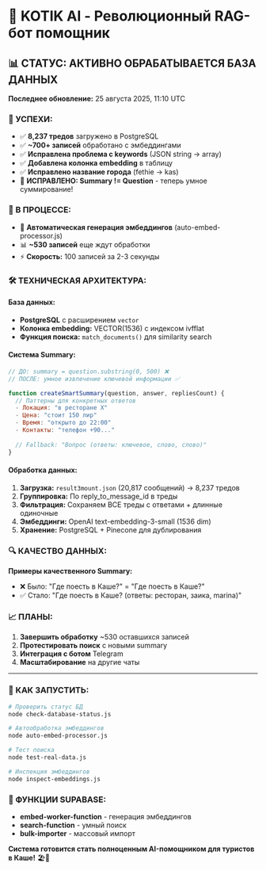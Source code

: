 # 🤖 KOTIK AI - Революционный RAG-бот помощник

## 📊 СТАТУС: АКТИВНО ОБРАБАТЫВАЕТСЯ БАЗА ДАННЫХ

**Последнее обновление:** 25 августа 2025, 11:10 UTC

### 🎉 УСПЕХИ:
- ✅ **8,237 тредов** загружено в PostgreSQL
- ✅ **~700+ записей** обработано с эмбеддингами 
- ✅ **Исправлена проблема с keywords** (JSON string → array)
- ✅ **Добавлена колонка embedding** в таблицу
- ✅ **Исправлено название города** (fethie → kas)
- 🔧 **ИСПРАВЛЕНО: Summary != Question** - теперь умное суммирование!

### 🔄 В ПРОЦЕССЕ:
- 🤖 **Автоматическая генерация эмбеддингов** (auto-embed-processor.js)
- 📊 **~530 записей** еще ждут обработки
- ⚡ **Скорость:** 100 записей за 2-3 секунды

### 🛠️ ТЕХНИЧЕСКАЯ АРХИТЕКТУРА:

#### **База данных:**
- **PostgreSQL** с расширением `vector`  
- **Колонка embedding:** VECTOR(1536) с индексом ivfflat
- **Функция поиска:** `match_documents()` для similarity search

#### **Система Summary:**
```javascript
// ДО: summary = question.substring(0, 500) ❌
// ПОСЛЕ: умное извлечение ключевой информации ✅

function createSmartSummary(question, answer, repliesCount) {
  // Паттерны для конкретных ответов
  - Локация: "в ресторане X"  
  - Цена: "стоит 150 лир"
  - Время: "открыто до 22:00"
  - Контакты: "телефон +90..."
  
  // Fallback: "Вопрос (ответы: ключевое, слово, слово)"
}
```

#### **Обработка данных:**
1. **Загрузка:** `result3mount.json` (20,817 сообщений) → 8,237 тредов
2. **Группировка:** По reply_to_message_id в треды
3. **Фильтрация:** Сохраняем ВСЕ треды с ответами + длинные одиночные
4. **Эмбеддинги:** OpenAI text-embedding-3-small (1536 dim)
5. **Хранение:** PostgreSQL + Pinecone для дублирования

### 🔍 КАЧЕСТВО ДАННЫХ:

**Примеры качественного Summary:**
- ❌ Было: "Где поесть в Каше?" = "Где поесть в Каше?"
- ✅ Стало: "Где поесть в Каше? (ответы: ресторан, заика, marina)"

### 📈 ПЛАНЫ:

1. **Завершить обработку** ~530 оставшихся записей
2. **Протестировать поиск** с новыми summary
3. **Интеграция с ботом** Telegram
4. **Масштабирование** на другие чаты

---

### 🚀 КАК ЗАПУСТИТЬ:

```bash
# Проверить статус БД
node check-database-status.js

# Автообработка эмбеддингов  
node auto-embed-processor.js

# Тест поиска
node test-real-data.js

# Инспекция эмбеддингов
node inspect-embeddings.js
```

### 🔗 ФУНКЦИИ SUPABASE:
- **embed-worker-function** - генерация эмбеддингов
- **search-function** - умный поиск
- **bulk-importer** - массовый импорт

**Система готовится стать полноценным AI-помощником для туристов в Каше!** 🏖️🤖
